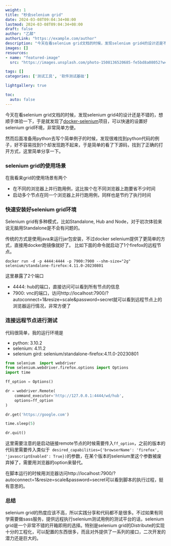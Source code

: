 ```yaml
---
weight: 1
title: "秒会selenium grid"
date: 2024-03-08T09:04:34+08:00
lastmod: 2024-03-08T09:04:34+08:00
draft: false
author: "乙醇"
authorLink: "https://example.com/author"
description: "今天在看selenium grid文档的时候，发现selenium grid4的设计还是不错的"
images: []
resources:
- name: "featured-image"
  src: "https://images.unsplash.com/photo-1508136520685-fe5bd8a08052?w=300"

tags: []
categories: ['测试工具', '软件测试基础']

lightgallery: true

toc:
  auto: false
---
```


今天在看selenium grid文档的时候，发现selenium grid4的设计还是不错的，想顺手体验一下，于是就发现了[docker-selenium](https://github.com/SeleniumHQ/docker-selenium)项目，可以快速的设置好selenium grid环境，非常简单方便。

然而后面准备用python去写个简单例子的时候，发现很难找到python代码的例子，好不容易找到1个却发现跑不起来，于是简单的看了下源码，找到了正确的打开方式，这里简单分享一下。


### selenium grid的使用场景

在我看来grid的使用场景有两个

- 在不同的浏览器上并行跑用例，这比挨个在不同浏览器上跑要省不少时间
- 启动多个节点在同一个浏览器上并行跑用例，同样也是节约了执行时间


### 快速安装好selenium grid环境

Selenium grid有多种模式，比如Standalone, Hub and Node，对于初次体验来说无脑用Standalone是不会有问题的。

传统的方式是使用java来运行jar包安装，不过docker selenium提供了更简单的方式，直接用docker跑镜像就好了。 比如下面的命令就启动了1个firefox的远程节点。

```
docker run -d -p 4444:4444 -p 7900:7900 --shm-size="2g" selenium/standalone-firefox:4.11.0-20230801
```

这里暴露了2个端口

- 4444: hub的端口，直接访问可以看到所有节点的信息
- 7900: vnc的端口，访问http://localhost:7900/?autoconnect=1&resize=scale&password=secret就可以看到远程节点上的浏览器运行情况，非常方便了

### 连接远程节点进行测试

代码很简单，我的运行环境是
- python: 3.10.2
- selenium: 4.11.2
- selenium gird: selenium/standalone-firefox:4.11.0-20230801

```python
from selenium  import webdriver 
from selenium.webdriver.firefox.options import Options
import time

ff_option = Options()

dr = webdriver.Remote(
    command_executor='http://127.0.0.1:4444/wd/hub',
	options=ff_option
)

dr.get('https://google.com')

time.sleep(5)

dr.quit()


```
这里需要注意的是启动链接remote节点的时候需要传入`ff_option`，之前的版本的代码里需要传入类似于` desired_capabilities={'browserName': 'firefox', 'javascriptEnabled': True})`的参数，在某个版本的selenium里这个参数被废弃掉了，需要用浏览器的option来替代。

在脚本运行的时候用浏览器访问http://localhost:7900/?autoconnect=1&resize=scale&password=secret可以看到脚本的执行过程，挺有意思的。

### 总结

selenium grid的热度应该不高，所以实践分享和代码都不是很多。不过如果有同学需要做sass服务，提供远程执行selenium测试用例的测试平台的话，selenium grid是一个非常不错的开箱即用的选择。特别是selenium grid的Distribute的实现十分的工程化，可以配置的东西很多，而且对外提供了一系列的接口，二次开发的潜力还是巨大的。